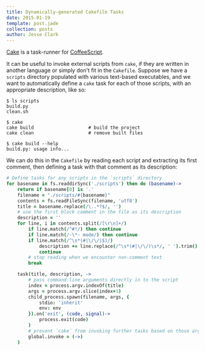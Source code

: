 ```yaml
---
title: Dynamically-generated Cakefile Tasks
date: 2015-01-19
template: post.jade
collection: posts
author: Jesse Clark
---
```


[Cake](http://coffeescript.org/documentation/docs/cake.html) is a task-runner for [CoffeeScript](http://coffeescript.org/).

It can be useful to invoke external scripts from `cake`, if they are written in another language or simply don't fit in the `Cakefile`. Suppose we have a `scripts` directory populated with various text-based executables, and we want to automatically define a `cake` task for each of those scripts, with an appropriate description, like so:

```shell
$ ls scripts
build.py
clean.sh

$ cake
cake build                    # build the project
cake clean                    # remove built files

$ cake build --help
build.py: usage info...
```

We can do this in the `Cakefile` by reading each script and extracting its  first comment, then defining a task with that comment as its description:

```coffeescript
# Define tasks for any scripts in the `scripts` directory
for basename in fs.readdirSync('./scripts') then do (basename)->
    return if basename[0] is '.'
    filename = "./scripts/#{basename}"
    contents = fs.readFileSync(filename, 'utf8')
    title = basename.replace(/\..*?$/, '')
    # use the first block comment in the file as its description
    description = ''
    for line, i in contents.split(/[\r\n]+/)
        if line.match(/^#!/) then continue
        if line.match(/-\*- mode/) then continue
        if line.match(/^\s*(#|\/\/|$)/)
            description += line.replace(/^\s*(#|\/\/)\s*/, ' ').trim()
            continue
        # stop reading when we encounter non-comment text
        break

    task(title, description, ->
        # pass command-line arguments directly in to the script
        index = process.argv.indexOf(title)
        args = process.argv.slice(index+1)
        child_process.spawn(filename, args, {
            stdio: 'inherit'
            env: env
        }).on('exit', (code, signal)->
            process.exit(code)
        )
        # prevent `cake` from invoking further tasks based on those arguments
        global.invoke = (->)
    )
```
